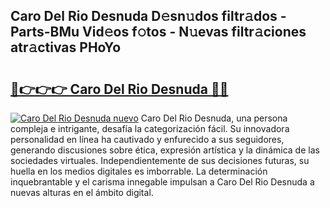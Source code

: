 ## Caro Del Rio Desnuda D𝚎sn𝚞dos filtr𝚊dos - Parts-BMu Vid𝚎os f𝚘tos - N𝚞evas filtr𝚊ciones atr𝚊ctivas PHoYo

# <h2><a href="http://mb9xxc.tromn.icu/?c=Caro+Del+Rio+Desnuda">🔗👉👉👉 Caro Del Rio Desnuda 🔗🔗</a></h2>

[![Caro Del Rio Desnuda nuevo](https://i.imgur.com/pEAQMta.gif)](http://mb9xxc.tromn.icu/?c=Caro+Del+Rio+Desnuda)
Caro Del Rio Desnuda, una persona compleja e intrigante, desafía la categorización fácil. Su innovadora personalidad en línea ha cautivado y enfurecido a sus seguidores, generando discusiones sobre ética, expresión artística y la dinámica de las sociedades virtuales. Independientemente de sus decisiones futuras, su huella en los medios digitales es imborrable. La determinación inquebrantable y el carisma innegable impulsan a Caro Del Rio Desnuda a nuevas alturas en el ámbito digital.
